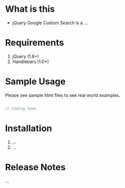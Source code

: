 What is this
===============================================
- jQuery Google Custom Search is a ...

Requirements
===============================================
1.  jQuery (1.6+)
2.  Handlebars (1.0+)

Sample Usage
===============================================
Please see sample html files to see real world examples.

```javascript

// Coming Soon

```

Installation
===============================================
1.  ...
2.  ...

Release Notes
===============================================
...